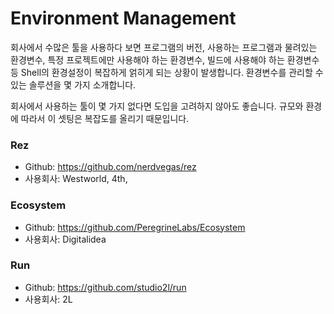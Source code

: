 # Environment Management
회사에서 수많은 툴을 사용하다 보면 프로그램의 버전, 사용하는 프로그램과 물려있는 환경변수, 특정 프로젝트에만 사용해야 하는 환경변수, 빌드에 사용해야 하는 환경변수 등 Shell의 환경설정이 복잡하게 얽히게 되는 상황이 발생합니다. 환경변수를 관리할 수 있는 솔루션을 몇 가지 소개합니다.

회사에서 사용하는 툴이 몇 가지 없다면 도입을 고려하지 않아도 좋습니다. 규모와 환경에 따라서 이 셋팅은 복잡도를 올리기 때문입니다.

### Rez
- Github: https://github.com/nerdvegas/rez
- 사용회사: Westworld, 4th,

### Ecosystem
- Github: https://github.com/PeregrineLabs/Ecosystem
- 사용회사: Digitalidea

### Run
- Github: https://github.com/studio2l/run
- 사용회사: 2L